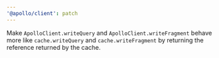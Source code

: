 ```yaml
---
'@apollo/client': patch
---
```


Make `ApolloClient.writeQuery` and `ApolloClient.writeFragment` behave more like `cache.writeQuery` and `cache.writeFragment` by returning the reference returned by the cache.
